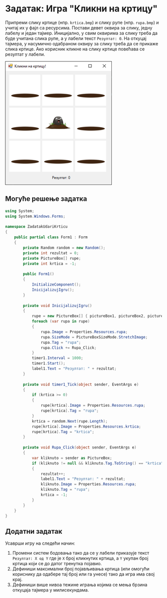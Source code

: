 # Задатак: Игра "Кликни на кртицу"

Припреми слику кртице (нпр. `krtica.bmp`) и слику рупе (нпр. `rupa.bmp`) и
учитај их у фајл са ресурсима. Постави девет оквира за слику, једну лабелу и
један тајмер. Иницијално, у свим оквирима за слику треба да буде учитана слика
рупе, а у лабели текст `Резултат: 0`. На откуцај тајмера, у насумично одабраном
оквиру за слику треба да се прикаже слика кртице. Ако корисник кликне на слику
кртице повећава се резултат у лабели.

![Задатак - Игра "Кликни на кртицу"](./images/zadatak_whack_a_mole.png)

## Могуће решење задатка

```cs
using System;
using System.Windows.Forms;

namespace ZadatakUdariKrticu
{
    public partial class Form1 : Form
    {
        private Random random = new Random();
        private int rezultat = 0;
        private PictureBox[] rupe;
        private int krtica = -1;

        public Form1()
        {
            InitializeComponent();
            InicijalizujIgru();
        }

        private void InicijalizujIgru()
        {
            rupe = new PictureBox[] { pictureBox1, pictureBox2, pictureBox3, pictureBox4, pictureBox5, pictureBox6, pictureBox7, pictureBox8, pictureBox9 };
            foreach (var rupa in rupe)
            {
                rupa.Image = Properties.Resources.rupa;
                rupa.SizeMode = PictureBoxSizeMode.StretchImage;
                rupa.Tag = "rupa";
                rupa.Click += Rupa_Click;
            }
            timer1.Interval = 1000;
            timer1.Start();
            label1.Text = "Резултат: " + rezultat;
        }

        private void timer1_Tick(object sender, EventArgs e)
        {
            if (krtica >= 0)
            {
                rupe[krtica].Image = Properties.Resources.rupa;
                rupe[krtica].Tag = "rupa";
            }
            krtica = random.Next(rupe.Length);
            rupe[krtica].Image = Properties.Resources.krtica;
            rupe[krtica].Tag = "krtica";
        }

        private void Rupa_Click(object sender, EventArgs e)
        {
            var kliknuto = sender as PictureBox;
            if (kliknuto != null && kliknuto.Tag.ToString() == "krtica")
            {
                rezultat++;
                label1.Text = "Резултат: " + rezultat;
                kliknuto.Image = Properties.Resources.rupa;
                kliknuto.Tag = "rupa";
                krtica = -1;
            }
        }
    }
}
```

## Додатни задатак

Усаврши игру на следећи начин:

1. Промени систем бодовања тако да се у лабели приказује текст `Резултат: Х од Y`
где је `Х` број кликнутих кртица, а `Y` укупан број кртица који се до датог
тренутка појавио.
2. Дефиниши максимални број појављивања кртица (или омогући кориснику да одабере
тај број или га унесе) тако да игра има свој крај.
3. Дефиниши више нивоа тежине играња којима се мења брзина откуцаја тајмера у
милисекундама.
